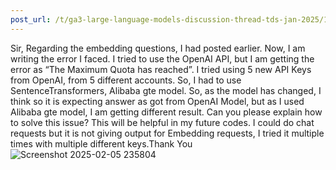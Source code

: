 ```yaml
---
post_url: /t/ga3-large-language-models-discussion-thread-tds-jan-2025/163247/122
---
```

Sir, Regarding the embedding questions, I had posted earlier. Now, I am writing the error I faced. I tried to use the OpenAI API, but I am getting the error as “The Maximum Quota has reached”. I tried using 5 new API Keys from OpenAI, from 5 different accounts. So, I had to use SentenceTransformers, Alibaba gte model. So, as the model has changed, I think so it is expecting answer as got from OpenAI Model, but as I used Alibaba gte model, I am getting different result. Can you please explain how to solve this issue? This will be helpful in my future codes. I could do chat requests but it is not giving output for Embedding requests, I tried it multiple times with multiple different keys.Thank You  
![Screenshot 2025-02-05 235804](https://europe1.discourse-cdn.com/flex013/uploads/iitm/optimized/3X/b/0/b05d3520e550b5174ba2b43efc5b7ae8e729d551_2_690x22.png)